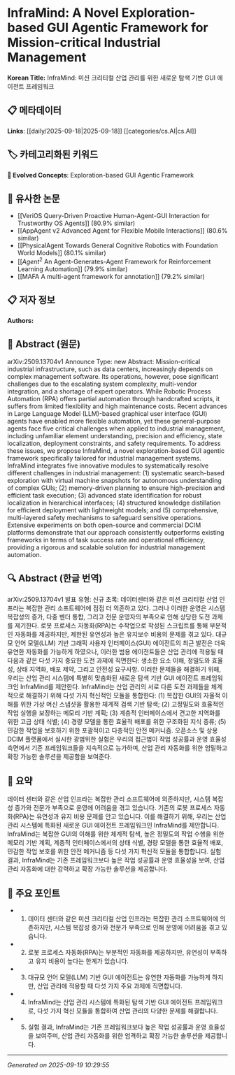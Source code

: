 
# InfraMind: A Novel Exploration-based GUI Agentic Framework for Mission-critical Industrial Management

**Korean Title:** InfraMind: 미션 크리티컬 산업 관리를 위한 새로운 탐색 기반 GUI 에이전트 프레임워크

## 📋 메타데이터

**Links**: [[daily/2025-09-18|2025-09-18]] [[categories/cs.AI|cs.AI]]

## 🏷️ 카테고리화된 키워드
**🚀 Evolved Concepts**: Exploration-based GUI Agentic Framework

## 🔗 유사한 논문
- [[VeriOS Query-Driven Proactive Human-Agent-GUI Interaction for Trustworthy OS Agents]] (80.9% similar)
- [[AppAgent v2 Advanced Agent for Flexible Mobile Interactions]] (80.6% similar)
- [[PhysicalAgent Towards General Cognitive Robotics with Foundation World Models]] (80.1% similar)
- [[$Agent^2$ An Agent-Generates-Agent Framework for Reinforcement Learning Automation]] (79.9% similar)
- [[MAFA A multi-agent framework for annotation]] (79.2% similar)

## 📋 저자 정보

**Authors:** 

## 📄 Abstract (원문)

arXiv:2509.13704v1 Announce Type: new 
Abstract: Mission-critical industrial infrastructure, such as data centers, increasingly depends on complex management software. Its operations, however, pose significant challenges due to the escalating system complexity, multi-vendor integration, and a shortage of expert operators. While Robotic Process Automation (RPA) offers partial automation through handcrafted scripts, it suffers from limited flexibility and high maintenance costs. Recent advances in Large Language Model (LLM)-based graphical user interface (GUI) agents have enabled more flexible automation, yet these general-purpose agents face five critical challenges when applied to industrial management, including unfamiliar element understanding, precision and efficiency, state localization, deployment constraints, and safety requirements. To address these issues, we propose InfraMind, a novel exploration-based GUI agentic framework specifically tailored for industrial management systems. InfraMind integrates five innovative modules to systematically resolve different challenges in industrial management: (1) systematic search-based exploration with virtual machine snapshots for autonomous understanding of complex GUIs; (2) memory-driven planning to ensure high-precision and efficient task execution; (3) advanced state identification for robust localization in hierarchical interfaces; (4) structured knowledge distillation for efficient deployment with lightweight models; and (5) comprehensive, multi-layered safety mechanisms to safeguard sensitive operations. Extensive experiments on both open-source and commercial DCIM platforms demonstrate that our approach consistently outperforms existing frameworks in terms of task success rate and operational efficiency, providing a rigorous and scalable solution for industrial management automation.

## 🔍 Abstract (한글 번역)

arXiv:2509.13704v1 발표 유형: 신규
초록: 데이터센터와 같은 미션 크리티컬 산업 인프라는 복잡한 관리 소프트웨어에 점점 더 의존하고 있다. 그러나 이러한 운영은 시스템 복잡성의 증가, 다중 벤더 통합, 그리고 전문 운영자의 부족으로 인해 상당한 도전 과제를 제기한다. 로봇 프로세스 자동화(RPA)는 수작업으로 작성된 스크립트를 통해 부분적인 자동화를 제공하지만, 제한된 유연성과 높은 유지보수 비용의 문제를 겪고 있다. 대규모 언어 모델(LLM) 기반 그래픽 사용자 인터페이스(GUI) 에이전트의 최근 발전은 더욱 유연한 자동화를 가능하게 하였으나, 이러한 범용 에이전트들은 산업 관리에 적용될 때 다음과 같은 다섯 가지 중요한 도전 과제에 직면한다: 생소한 요소 이해, 정밀도와 효율성, 상태 지역화, 배포 제약, 그리고 안전성 요구사항. 이러한 문제들을 해결하기 위해, 우리는 산업 관리 시스템에 특별히 맞춤화된 새로운 탐색 기반 GUI 에이전트 프레임워크인 InfraMind를 제안한다. InfraMind는 산업 관리의 서로 다른 도전 과제들을 체계적으로 해결하기 위해 다섯 가지 혁신적인 모듈을 통합한다: (1) 복잡한 GUI의 자율적 이해를 위한 가상 머신 스냅샷을 활용한 체계적 검색 기반 탐색; (2) 고정밀도와 효율적인 작업 실행을 보장하는 메모리 기반 계획; (3) 계층적 인터페이스에서 견고한 지역화를 위한 고급 상태 식별; (4) 경량 모델을 통한 효율적 배포를 위한 구조화된 지식 증류; (5) 민감한 작업을 보호하기 위한 포괄적이고 다층적인 안전 메커니즘. 오픈소스 및 상용 DCIM 플랫폼에서 실시한 광범위한 실험은 우리의 접근법이 작업 성공률과 운영 효율성 측면에서 기존 프레임워크들을 지속적으로 능가하며, 산업 관리 자동화를 위한 엄밀하고 확장 가능한 솔루션을 제공함을 보여준다.

## 📝 요약

데이터 센터와 같은 산업 인프라는 복잡한 관리 소프트웨어에 의존하지만, 시스템 복잡성 증가와 전문가 부족으로 운영에 어려움을 겪고 있습니다. 기존의 로봇 프로세스 자동화(RPA)는 유연성과 유지 비용 문제를 안고 있습니다. 이를 해결하기 위해, 우리는 산업 관리 시스템에 특화된 새로운 GUI 에이전트 프레임워크인 InfraMind를 제안합니다. InfraMind는 복잡한 GUI의 이해를 위한 체계적 탐색, 높은 정밀도의 작업 수행을 위한 메모리 기반 계획, 계층적 인터페이스에서의 상태 식별, 경량 모델을 통한 효율적 배포, 민감한 작업 보호를 위한 안전 메커니즘 등 다섯 가지 혁신적 모듈을 통합합니다. 실험 결과, InfraMind는 기존 프레임워크보다 높은 작업 성공률과 운영 효율성을 보여, 산업 관리 자동화에 대한 강력하고 확장 가능한 솔루션을 제공합니다.

## 🎯 주요 포인트

- 1. 데이터 센터와 같은 미션 크리티컬 산업 인프라는 복잡한 관리 소프트웨어에 의존하지만, 시스템 복잡성 증가와 전문가 부족으로 인해 운영에 어려움을 겪고 있습니다.

- 2. 로봇 프로세스 자동화(RPA)는 부분적인 자동화를 제공하지만, 유연성이 부족하고 유지 비용이 높다는 한계가 있습니다.

- 3. 대규모 언어 모델(LLM) 기반 GUI 에이전트는 유연한 자동화를 가능하게 하지만, 산업 관리에 적용할 때 다섯 가지 주요 과제에 직면합니다.

- 4. InfraMind는 산업 관리 시스템에 특화된 탐색 기반 GUI 에이전트 프레임워크로, 다섯 가지 혁신 모듈을 통합하여 산업 관리의 다양한 문제를 해결합니다.

- 5. 실험 결과, InfraMind는 기존 프레임워크보다 높은 작업 성공률과 운영 효율성을 보여주며, 산업 관리 자동화를 위한 엄격하고 확장 가능한 솔루션을 제공합니다.

---

*Generated on 2025-09-19 10:29:55*